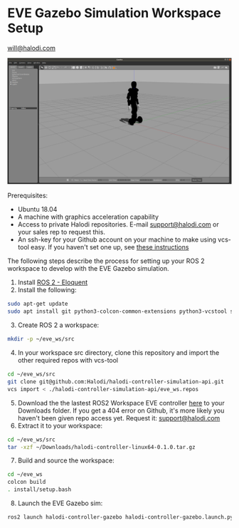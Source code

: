 # EVE Gazebo Simulation Workspace Setup
will@halodi.com

![eve_gazebo](./images/eve_gazebo_sim_ss.png)

Prerequisites:
* Ubuntu 18.04
* A machine with graphics acceleration capability
* Access to private Halodi repositories. E-mail support@halodi.com or your sales rep to request this.
* An ssh-key for your Github account on your machine to make using vcs-tool easy. If you haven't set one up, see [these instructions](https://help.github.com/en/github/authenticating-to-github/generating-a-new-ssh-key-and-adding-it-to-the-ssh-agent)

The following steps describe the process for setting up your ROS 2 workspace to
develop with the EVE Gazebo simulation.

1. Install [ROS 2 - Eloquent](https://index.ros.org/doc/ros2/Installation/Eloquent/)
2. Install the following:
  ```bash
  sudo apt-get update
  sudo apt install git python3-colcon-common-extensions python3-vcstool swig3.0 openjdk-8-jdk xsltproc ros-eloquent-gazebo-ros-pkgs
  ```
3. Create ROS 2 a workspace:
  ```bash
  mkdir -p ~/eve_ws/src
  ```
4. In your workspace src directory, clone this repository and import the other required repos with vcs-tool
  ```bash
  cd ~/eve_ws/src
  git clone git@github.com:Halodi/halodi-controller-simulation-api.git
  vcs import < ./halodi-controller-simulation-api/eve_ws.repos
  ```
5. Download the the lastest ROS2 Workspace EVE controller [here](https://github.com/Halodi/halodi-controller-build-system/releases/download/v0.2.0-ROS2/halodi-controller-linux64-0.1.0.tar.gz) to your Downloads folder. If you get a 404 error on Github, it's more likely you haven't been given repo access yet. Request it: support@halodi.com
6. Extract it to your workspace:
  ```bash
  cd ~/eve_ws/src
  tar -xzf ~/Downloads/halodi-controller-linux64-0.1.0.tar.gz
  ````
7. Build and source the workspace:
  ```bash
  cd ~/eve_ws
  colcon build
  . install/setup.bash
  ```
8. Launch the EVE Gazebo sim:
```bash
ros2 launch halodi-controller-gazebo halodi-controller-gazebo.launch.py
```
